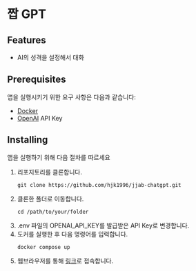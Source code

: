 # 짭 GPT


## Features

- AI의 성격을 설정해서 대화

## **Prerequisites**

앱을 실행시키기 위한 요구 사항은 다음과 같습니다:
- [Docker](https://www.docker.com/get-started/)
- [OpenAI](https://platform.openai.com/api-keys) API Key

## Installing

앱을 실행하기 위해 다음 절차를 따르세요

1. 리포지토리를 클론합니다.
   ```
   git clone https://github.com/hjk1996/jjab-chatgpt.git
   ```
2. 클론한 폴더로 이동합니다.
   ```
   cd /path/to/your/folder
   ```
3. .env 파일의 OPENAI_API_KEY를 발급받은 API Key로 변경합니다.
4. 도커를 실행한 후 다음 명령어를 입력합니다.
   ```
   docker compose up
   ```
5. 웹브라우저를 통해 [링크](http://localhost:80)로 접속합니다.
